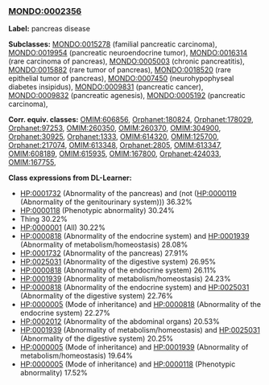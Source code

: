 
### [MONDO:0002356](http://purl.obolibrary.org/obo/MONDO_0002356)
**Label:** pancreas disease

**Subclasses:** [MONDO:0015278](http://purl.obolibrary.org/obo/MONDO_0015278) (familial pancreatic carcinoma), [MONDO:0019954](http://purl.obolibrary.org/obo/MONDO_0019954) (pancreatic neuroendocrine tumor), [MONDO:0016314](http://purl.obolibrary.org/obo/MONDO_0016314) (rare carcinoma of pancreas), [MONDO:0005003](http://purl.obolibrary.org/obo/MONDO_0005003) (chronic pancreatitis), [MONDO:0015882](http://purl.obolibrary.org/obo/MONDO_0015882) (rare tumor of pancreas), [MONDO:0018520](http://purl.obolibrary.org/obo/MONDO_0018520) (rare epithelial tumor of pancreas), [MONDO:0007450](http://purl.obolibrary.org/obo/MONDO_0007450) (neurohypophyseal diabetes insipidus), [MONDO:0009831](http://purl.obolibrary.org/obo/MONDO_0009831) (pancreatic cancer), [MONDO:0009832](http://purl.obolibrary.org/obo/MONDO_0009832) (pancreatic agenesis), [MONDO:0005192](http://purl.obolibrary.org/obo/MONDO_0005192) (pancreatic carcinoma), 

**Corr. equiv. classes:** [OMIM:606856](http://purl.obolibrary.org/obo/OMIM_606856), [Orphanet:180824](http://www.orpha.net/ORDO/Orphanet_180824), [Orphanet:178029](http://www.orpha.net/ORDO/Orphanet_178029), [Orphanet:97253](http://www.orpha.net/ORDO/Orphanet_97253), [OMIM:260350](http://purl.obolibrary.org/obo/OMIM_260350), [OMIM:260370](http://purl.obolibrary.org/obo/OMIM_260370), [OMIM:304900](http://purl.obolibrary.org/obo/OMIM_304900), [Orphanet:30925](http://www.orpha.net/ORDO/Orphanet_30925), [Orphanet:1333](http://www.orpha.net/ORDO/Orphanet_1333), [OMIM:614320](http://purl.obolibrary.org/obo/OMIM_614320), [OMIM:125700](http://purl.obolibrary.org/obo/OMIM_125700), [Orphanet:217074](http://www.orpha.net/ORDO/Orphanet_217074), [OMIM:613348](http://purl.obolibrary.org/obo/OMIM_613348), [Orphanet:2805](http://www.orpha.net/ORDO/Orphanet_2805), [OMIM:613347](http://purl.obolibrary.org/obo/OMIM_613347), [OMIM:608189](http://purl.obolibrary.org/obo/OMIM_608189), [OMIM:615935](http://purl.obolibrary.org/obo/OMIM_615935), [OMIM:167800](http://purl.obolibrary.org/obo/OMIM_167800), [Orphanet:424033](http://www.orpha.net/ORDO/Orphanet_424033), [OMIM:167755](http://purl.obolibrary.org/obo/OMIM_167755), 

**Class expressions from DL-Learner:**

- [HP:0001732](http://purl.obolibrary.org/obo/HP_0001732) (Abnormality of the pancreas) and (not ([HP:0000119](http://purl.obolibrary.org/obo/HP_0000119) (Abnormality of the genitourinary system))) 36.32%
- [HP:0000118](http://purl.obolibrary.org/obo/HP_0000118) (Phenotypic abnormality) 30.24%
- Thing 30.22%
- [HP:0000001](http://purl.obolibrary.org/obo/HP_0000001) (All) 30.22%
- [HP:0000818](http://purl.obolibrary.org/obo/HP_0000818) (Abnormality of the endocrine system) and [HP:0001939](http://purl.obolibrary.org/obo/HP_0001939) (Abnormality of metabolism/homeostasis) 28.08%
- [HP:0001732](http://purl.obolibrary.org/obo/HP_0001732) (Abnormality of the pancreas) 27.91%
- [HP:0025031](http://purl.obolibrary.org/obo/HP_0025031) (Abnormality of the digestive system) 26.95%
- [HP:0000818](http://purl.obolibrary.org/obo/HP_0000818) (Abnormality of the endocrine system) 26.11%
- [HP:0001939](http://purl.obolibrary.org/obo/HP_0001939) (Abnormality of metabolism/homeostasis) 24.23%
- [HP:0000818](http://purl.obolibrary.org/obo/HP_0000818) (Abnormality of the endocrine system) and [HP:0025031](http://purl.obolibrary.org/obo/HP_0025031) (Abnormality of the digestive system) 22.76%
- [HP:0000005](http://purl.obolibrary.org/obo/HP_0000005) (Mode of inheritance) and [HP:0000818](http://purl.obolibrary.org/obo/HP_0000818) (Abnormality of the endocrine system) 22.27%
- [HP:0002012](http://purl.obolibrary.org/obo/HP_0002012) (Abnormality of the abdominal organs) 20.53%
- [HP:0001939](http://purl.obolibrary.org/obo/HP_0001939) (Abnormality of metabolism/homeostasis) and [HP:0025031](http://purl.obolibrary.org/obo/HP_0025031) (Abnormality of the digestive system) 20.25%
- [HP:0000005](http://purl.obolibrary.org/obo/HP_0000005) (Mode of inheritance) and [HP:0001939](http://purl.obolibrary.org/obo/HP_0001939) (Abnormality of metabolism/homeostasis) 19.64%
- [HP:0000005](http://purl.obolibrary.org/obo/HP_0000005) (Mode of inheritance) and [HP:0000118](http://purl.obolibrary.org/obo/HP_0000118) (Phenotypic abnormality) 17.52%


